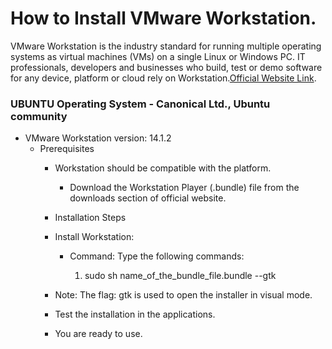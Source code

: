 # How to Install VMware Workstation.

 VMware Workstation is the industry standard for running multiple operating systems as virtual machines (VMs) on a single Linux or Windows PC. IT professionals, developers and businesses who build, test or demo software for any device, platform or cloud rely on Workstation.[Official Website Link](https://www.vmware.com/in.html).
 
### UBUNTU Operating System - Canonical Ltd., Ubuntu community

- VMware Workstation version: 14.1.2
	- Prerequisites
      	- Workstation should be compatible with the platform.
      		- Download the Workstation Player (.bundle) file from the downloads section of official website.

    	- Installation Steps
		
		- Install Workstation: 
			
			- Command: Type the following commands:
				
				1) sudo sh name_of_the_bundle_file.bundle --gtk
				
		- Note: The flag: gtk is used to open the installer in visual mode.
		
		- Test the installation in the applications.
		
		- You are ready to use.

